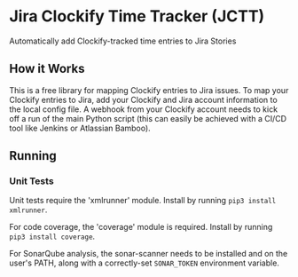 # Jira Clockify Time Tracker (JCTT)
Automatically add Clockify-tracked time entries to Jira Stories

## How it Works
This is a free library for mapping Clockify entries to Jira issues. To map your Clockify entries to Jira, add your 
Clockify and Jira account information to the local config file. A webhook from your Clockify account needs to kick off
a run of the main Python script (this can easily be achieved with a CI/CD tool like Jenkins or Atlassian Bamboo). 

## Running
### Unit Tests
Unit tests require the 'xmlrunner' module. Install by running `pip3 install xmlrunner`.

For code coverage, the 'coverage' module is required. Install by running `pip3 install coverage`.

For SonarQube analysis, the sonar-scanner needs to be installed and on the user's PATH, along with a correctly-set `SONAR_TOKEN` environment variable.